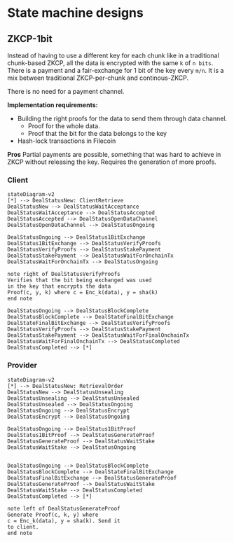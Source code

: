# State machine designs

## ZKCP-1bit
Instead of having to use a different key for each chunk like in
a traditional chunk-based ZKCP, all the data is encrypted with the same `k` of
`n bits`. There is a payment and a fair-exchange for 1 bit of the key every `m/n`.
It is a mix between traditional ZKCP-per-chunk and continous-ZKCP.

There is no need for a payment channel.

**Implementation requirements:**
* Building the right proofs for the data to send them through data channel.
    - Proof for the whole data.
    - Proof that the bit for the data belongs to the key
* Hash-lock transactions in Filecoin

**Pros**
Partial payments are possible, something that was hard to achieve in ZKCP without releasing
the key. Requires the generation of more proofs.



### Client
```mermaid
stateDiagram-v2
[*] --> DealStatusNew: ClientRetrieve
DealStatusNew --> DealStatusWaitAcceptance
DealStatusWaitAcceptance --> DealStatusAccepted
DealStatusAccepted --> DealStatusOpenDataChannel
DealStatusOpenDataChannel --> DealStatusOngoing

DealStatusOngoing --> DealStatus1BitExchange
DealStatus1BitExchange --> DealStatusVerifyProofs
DealStatusVerifyProofs --> DealStatusStakePayment
DealStatusStakePayment --> DealStatusWaitForOnchainTx
DealStatusWaitForOnchainTx --> DealStatusOngoing

note right of DealStatusVerifyProofs
Verifies that the bit being exchanged was used
in the key that encrypts the data
Proof(c, y, k) where c = Enc_k(data), y = sha(k) 
end note

DealStatusOngoing --> DealStatusBlockComplete
DealStatusBlockComplete --> DealStateFinalBitExchange
DealStateFinalBitExchange --> DealStatusVerifyProofs
DealStatusVerifyProofs --> DealStatusStakePayment
DealStatusStakePayment --> DealStatusWaitForFinalOnchainTx
DealStatusWaitForFinalOnchainTx --> DealStatusCompleted
DealStatusCompleted --> [*]

```

### Provider
```mermaid
stateDiagram-v2
[*] --> DealStatusNew: RetrievalOrder
DealStatusNew --> DealStatusUnsealing
DealStatusUnsealing --> DealStatusUnsealed
DealStatusUnsealed --> DealStatusOngoing
DealStatusOngoing --> DealStatusEncrypt
DealStatusEncrypt --> DealStatusOngoing

DealStatusOngoing --> DealStatus1BitProof
DealStatus1BitProof --> DealStatusGenerateProof
DealStatusGenerateProof --> DealStatusWaitStake
DealStatusWaitStake --> DealStatusOngoing


DealStatusOngoing --> DealStatusBlockComplete
DealStatusBlockComplete --> DealStateFinalBitExchange
DealStatusFinalBitExchange --> DealStatusGenerateProof
DealStatusGenerateProof --> DealStatusWaitStake
DealStatusWaitStake --> DealStatusCompleted
DealStatusCompleted --> [*]

note left of DealStatusGenerateProof
Generate Proof(c, k, y) where
c = Enc_k(data), y = sha(k). Send it
to client.
end note

```